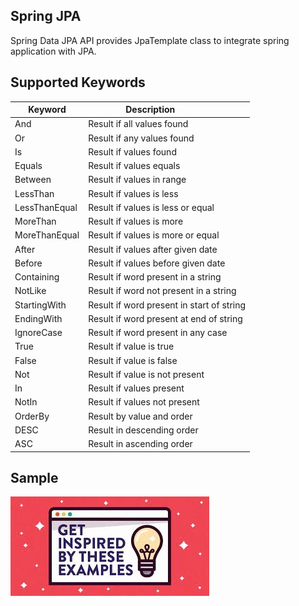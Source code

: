 ## Spring JPA
Spring Data JPA API provides JpaTemplate class to integrate spring application with JPA.

## Supported Keywords
| **Keyword**   |         **Description**                   |
|-------------  |-------------------------------------------|
| And           | Result if all values found                |
| Or            | Result if any values found                |
| Is            | Result if values found                    |
| Equals        | Result if values equals                   |
| Between       | Result if values in range                 |
| LessThan      | Result if values is less                  |
| LessThanEqual | Result if values is less or equal         |
| MoreThan      | Result if values is more                  |
| MoreThanEqual | Result if values is more or equal         |
| After         | Result if values after given date         |
| Before        | Result if values before given date        |
| Containing    | Result if word present in a string        |
| NotLike       | Result if word not present in a string    |
| StartingWith  | Result if word present in start of string |
| EndingWith    | Result if word present at end of string   |
| IgnoreCase    | Result if word present in any case        |
| True          | Result if value is true                   |
| False         | Result if value is false                  |
| Not           | Result if value is not present            |
| In            | Result if values present                  |
| NotIn         | Result if values not present              |
| OrderBy       | Result by value and order                 |
| DESC          | Result in descending order                |
| ASC           | Result in ascending order                 |

## Sample
<a href="curls.md">![](sample.jpg)</a>